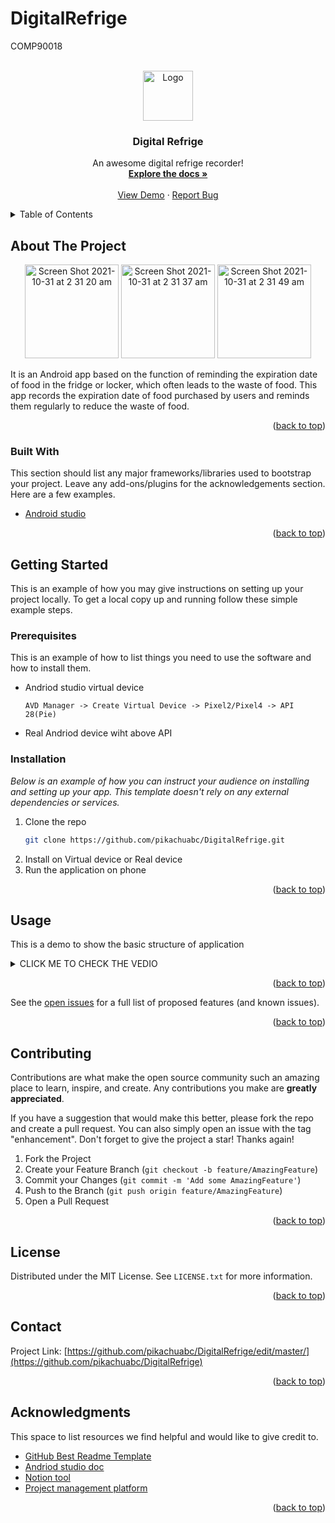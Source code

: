 # DigitalRefrige
COMP90018



<!-- PROJECT LOGO -->
<br />
<div align="center">
  <a>
    <img src="https://github.com/pikachuabc/DigitalRefrige/blob/master/app/src/main/res/mipmap-hdpi/ic_egg.png" alt="Logo" width="80" height="80">
  </a>

  <h3 align="center">Digital Refrige</h3>

  <p align="center">
    An awesome digital refrige recorder!
    <br />
    <a href="hhttps://github.com/pikachuabc/DigitalRefrige/edit/master/README.md"><strong>Explore the docs »</strong></a>
    <br />
    <br />
    <a href="https://github.com/pikachuabc/DigitalRefrige">View Demo</a>
    ·
    <a href="https://github.com/pikachuabc/DigitalRefrige/issues">Report Bug</a>
    
  </p>
</div>



<!-- TABLE OF CONTENTS -->
<details>
  <summary>Table of Contents</summary>
  <ol>
    <li>
      <a href="#about-the-project">About The Project</a>
      <ul>
        <li><a href="#built-with">Built With</a></li>
      </ul>
    </li>
    <li>
      <a href="#getting-started">Getting Started</a>
      <ul>
        <li><a href="#prerequisites">Prerequisites</a></li>
        <li><a href="#installation">Installation</a></li>
      </ul>
    </li>
    <li><a href="#usage">Usage</a></li>
    <li><a href="#contributing">Contributing</a></li>
    <li><a href="#license">License</a></li>
    <li><a href="#contact">Contact</a></li>
    <li><a href="#acknowledgments">Acknowledgments</a></li>
  </ol>
</details>



<!-- ABOUT THE PROJECT -->
## About The Project
<p align="center">

<img width="150" alt="Screen Shot 2021-10-31 at 2 31 20 am" src="https://user-images.githubusercontent.com/61958672/139539629-72a2f88b-20bf-4d8f-a876-96f401c75caa.png">
<img width="150" alt="Screen Shot 2021-10-31 at 2 31 37 am" src="https://user-images.githubusercontent.com/61958672/139539635-991c22d5-0d76-42f9-a300-b5b98dedf9d9.png">
<img width="150" alt="Screen Shot 2021-10-31 at 2 31 49 am" src="https://user-images.githubusercontent.com/61958672/139539617-247b68f5-9ed2-4c2c-a1b3-a1a4839a32fa.png">
</p>



It is an Android app based on the function of reminding the expiration date of food in the fridge or locker, which often leads to the waste of food. This app records the expiration date of food purchased by users and reminds them regularly to reduce the waste of food.

<p align="right">(<a href="#top">back to top</a>)</p>



### Built With

This section should list any major frameworks/libraries used to bootstrap your project. Leave any add-ons/plugins for the acknowledgements section. Here are a few examples.



* [Android studio](https://developer.android.com/)
<p align="right">(<a href="#top">back to top</a>)</p>



<!-- GETTING STARTED -->
## Getting Started

This is an example of how you may give instructions on setting up your project locally.
To get a local copy up and running follow these simple example steps.

### Prerequisites

This is an example of how to list things you need to use the software and how to install them.
* Andriod studio virtual device
  ```
  AVD Manager -> Create Virtual Device -> Pixel2/Pixel4 -> API 28(Pie)
  ```
* Real Andriod device wiht above API
  

### Installation

_Below is an example of how you can instruct your audience on installing and setting up your app. This template doesn't rely on any external dependencies or services._

1. Clone the repo
   ```sh
   git clone https://github.com/pikachuabc/DigitalRefrige.git
   ```
2. Install on Virtual device or Real device
3. Run the application on phone

<p align="right">(<a href="#top">back to top</a>)</p>



<!-- USAGE EXAMPLES -->
## Usage

This is a demo to show the basic structure of application

<details><summary>CLICK ME TO CHECK THE VEDIO</summary>
<p>

https://user-images.githubusercontent.com/61958672/139541058-fc765df6-3976-4617-9652-3c1c75fa74fd.mov

</p>
</details>

<p align="right">(<a href="#top">back to top</a>)</p>







See the [open issues](https://github.com/othneildrew/Best-README-Template/issues) for a full list of proposed features (and known issues).

<p align="right">(<a href="#top">back to top</a>)</p>



<!-- CONTRIBUTING -->
## Contributing

Contributions are what make the open source community such an amazing place to learn, inspire, and create. Any contributions you make are **greatly appreciated**.

If you have a suggestion that would make this better, please fork the repo and create a pull request. You can also simply open an issue with the tag "enhancement".
Don't forget to give the project a star! Thanks again!

1. Fork the Project
2. Create your Feature Branch (`git checkout -b feature/AmazingFeature`)
3. Commit your Changes (`git commit -m 'Add some AmazingFeature'`)
4. Push to the Branch (`git push origin feature/AmazingFeature`)
5. Open a Pull Request

<p align="right">(<a href="#top">back to top</a>)</p>



<!-- LICENSE -->
## License

Distributed under the MIT License. See `LICENSE.txt` for more information.

<p align="right">(<a href="#top">back to top</a>)</p>



<!-- CONTACT -->
## Contact

Project Link: [https://github.com/pikachuabc/DigitalRefrige/edit/master/](https://github.com/pikachuabc/DigitalRefrige)

<p align="right">(<a href="#top">back to top</a>)</p>



<!-- ACKNOWLEDGMENTS -->
## Acknowledgments

This space to list resources we find helpful and would like to give credit to. 

* [GitHub Best Readme Template](https://github.com/othneildrew/Best-README-Template)
* [Andriod studio doc](https://developer.android.com/docs)
* [Notion tool](https://www.notion.so/)
* [Project management platform](https://github.com/)

<p align="right">(<a href="#top">back to top</a>)</p>



<!-- MARKDOWN LINKS & IMAGES -->
<!-- https://www.markdownguide.org/basic-syntax/#reference-style-links -->
[contributors-shield]: https://img.shields.io/github/contributors/othneildrew/Best-README-Template.svg?style=for-the-badge
[contributors-url]: https://github.com/othneildrew/Best-README-Template/graphs/contributors
[forks-shield]: https://img.shields.io/github/forks/othneildrew/Best-README-Template.svg?style=for-the-badge
[forks-url]: https://github.com/othneildrew/Best-README-Template/network/members
[stars-shield]: https://img.shields.io/github/stars/othneildrew/Best-README-Template.svg?style=for-the-badge
[stars-url]: https://github.com/othneildrew/Best-README-Template/stargazers
[issues-shield]: https://img.shields.io/github/issues/othneildrew/Best-README-Template.svg?style=for-the-badge
[issues-url]: https://github.com/othneildrew/Best-README-Template/issues
[license-shield]: https://img.shields.io/github/license/othneildrew/Best-README-Template.svg?style=for-the-badge
[license-url]: https://github.com/othneildrew/Best-README-Template/blob/master/LICENSE.txt
[linkedin-shield]: https://img.shields.io/badge/-LinkedIn-black.svg?style=for-the-badge&logo=linkedin&colorB=555
[linkedin-url]: https://linkedin.com/in/othneildrew
[product-screenshot]: images/screenshot.png
